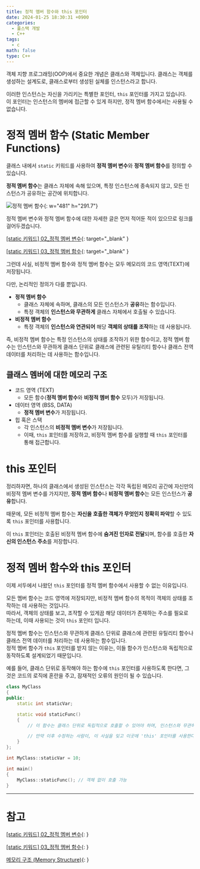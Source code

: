 ```yaml
---
title: 정적 멤버 함수와 this 포인터
date: 2024-01-25 18:30:31 +0900
categories:
  - 풀스택 개발
  - C++
tags:
  - c
math: false
type: C++
---
```


객체 지향 프로그래밍(OOP)에서 중요한 개념은 클래스와 객체입니다. 클래스는 객체를 생성하는 설계도로, 클래스로부터 생성된 실체를 인스턴스라고 합니다.

이러한 인스턴스는 자신을 가리키는 특별한 포인터, `this` 포인터를 가지고 있습니다.
<br>
이 포인터는 인스턴스의 멤버에 접근할 수 있게 하지만, 정적 멤버 함수에서는 사용될 수 없습니다.

# 정적 멤버 함수 (Static Member Functions)

클래스 내에서 `static` 키워드를 사용하여 **정적 멤버 변수**와 **정적 멤버 함수**를 정의할 수 있습니다.

**정적 멤버 함수**는 클래스 자체에 속해 있으며, 특정 인스턴스에 종속되지 않고, 모든 인스턴스가 공유하는 공간에 위치합니다.

![정적 멤버 함수](https://i.postimg.cc/R0zrrZwq/%EC%A0%95%EC%A0%81_%ED%95%A8%EC%88%98.png){: w="481" h="291.7"}

<span class="small">정적 멤버 변수와 정적 멤버 함수에 대한 자세한 글은 먼저 적어둔 적이 있으므로 링크를 걸어두겠습니다.</span>

<span class="small">[[static 키워드] 02_정적 멤버 변수](/posts/static-02-%EC%A0%95%EC%A0%81-%EB%A9%A4%EB%B2%84-%EB%B3%80%EC%88%98/){: target="_blank" }</span>

<span class="small">[[static 키워드] 03_정적 멤버 함수](/posts/static-03-%EC%A0%95%EC%A0%81-%EB%A9%A4%EB%B2%84-%ED%95%A8%EC%88%98/){: target="_blank" }</span>

그런데 사실, 비정적 멤버 함수와 정적 멤버 함수는 모두 메모리의 코드 영역(TEXT)에 저장됩니다.

다만, 논리적인 정의가 다를 뿐입니다.

- **정적 멤버 함수**
  - 클래스 자체에 속하며, 클래스의 모든 인스턴스가 **공유**하는 함수입니다.
  - 특정 객체의 <span class="font_highlight">**인스턴스와 무관하게** 클래스 자체에서 호출</span>될 수 있습니다.
- **비정적 멤버 함수**
  - 특정 객체의 **인스턴스와 연관되어** 해당 <span class="font_highlight">**객체의 상태를 조작**하는 데 사용</span>됩니다.

즉, 비정적 멤버 함수는 특정 인스턴스의 상태를 조작하기 위한 함수이고, 정적 멤버 함수는 인스턴스와 무관하게 클래스 단위로 클래스에 관련된 유틸리티 함수나 클래스 전역 데이터를 처리하는 데 사용하는 함수입니다.

## 클래스 멤버에 대한 메모리 구조

- 코드 영역 (TEXT)
  - 모든 함수(**정적 멤버 함수**와 **비정적 멤버 함수** 모두)가 저장됩니다.
- 데이터 영역 (BSS, DATA)
  - **정적 멤버 변수**가 저장됩니다.
- 힙 혹은 스택
  - 각 인스턴스의 **비정적 멤버 변수**가 저장됩니다.
  - 이때, `this` 포인터를 저장하고, 비정적 멤버 함수를 실행할 때 `this` 포인터를 통해 접근합니다.

# this 포인터

정리하자면, 하나의 클래스에서 생성된 인스턴스는 각각 독립된 메모리 공간에 자신만의 비정적 멤버 변수를 가지지만, <span class="font_highlight">**정적 멤버 함수**나 **비정적 멤버 함수**는 모든 인스턴스가 **공유**</span>합니다.

때문에, <span class="font_highlight">모든 비정적 멤버 함수는 **자신을 호출한 객체가 무엇인지 정확히 파악**</span>할 수 있도록 `this` 포인터를 사용합니다. 

이 `this` 포인터는 호출된 <span class="font_highlight">비정적 멤버 함수에 **숨겨진 인자로 전달**되며, 함수를 호출한 **자신의 인스턴스 주소**를 저장</span>합니다.

# 정적 멤버 함수와 this 포인터

이제 서두에서 나왔던 `this` 포인터를 정적 멤버 함수에서 사용할 수 없는 이유입니다.

모든 멤버 함수는 코드 영역에 저장되지만, 비정적 멤버 함수의 목적이 객체의 상태를 조작하는 데 사용하는 것입니다.
<br>
따라서, 객체의 상태를 보고, 조작할 수 있게끔 해당 데이터가 존재하는 주소를 필요로 하는데, 이때 사용되는 것이 `this` 포인터 입니다.

정적 멤버 함수는 인스턴스와 무관하게 클래스 단위로 클래스에 관련된 유틸리티 함수나 클래스 전역 데이터를 처리하는 데 사용하는 함수입니다.
<br>
정적 멤버 함수가 `this` 포인터를 받지 않는 이유는, 이들 함수가 인스턴스와 독립적으로 동작하도록 설계되었기 때문입니다.

예를 들어, 클래스 단위로 동작해야 하는 함수에 `this` 포인터를 사용하도록 한다면, 그것은 코드의 로직에 혼란을 주고, 잠재적인 오류의 원인이 될 수 있습니다.

```cpp
class MyClass
{
public:
    static int staticVar;

    static void staticFunc()
    {
        // 이 함수는 클래스 단위로 독립적으로 호출할 수 있어야 하며, 인스턴스와 무관하게 동작하도록 설계되었습니다.

        // 만약 이후 수정하는 사람이, 이 사실을 잊고 이곳에 'this' 포인터를 사용한다면?
    }
};

int MyClass::staticVar = 10;

int main()
{
    MyClass::staticFunc(); // 객체 없이 호출 가능
}

```

---

# 참고

[[static 키워드] 02_정적 멤버 변수](/posts/static-02-%EC%A0%95%EC%A0%81-%EB%A9%A4%EB%B2%84-%EB%B3%80%EC%88%98/){: }

[[static 키워드] 03_정적 멤버 함수](/posts/static-03-%EC%A0%95%EC%A0%81-%EB%A9%A4%EB%B2%84-%ED%95%A8%EC%88%98/){: }

[메모리 구조 (Memory Structure)](/posts/%EB%A9%94%EB%AA%A8%EB%A6%AC-%EA%B5%AC%EC%A1%B0-Memory-Structure/){: }